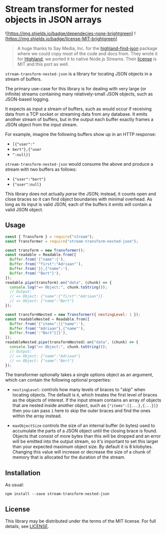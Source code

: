 # Stream transformer for nested objects in JSON arrays

![https://img.shields.io/badge/dependecies-none-brightgreen] ![https://img.shields.io/badge/license-MIT-brightgreen]

> A huge thanks to Say Media, Inc. for the [highland-find-json](https://github.com/saymedia/highland-find-json) package where we could copy most of the code and docs from. They wrote it for [Highland](https://github.com/caolan/highland), we ported it to native Node.js Streams. Their [license](/LICENSE) is MIT and this port as well.

`stream-transform-nested-json` is a library for locating JSON objects in a stream of buffers.

The primary use-case for this library is for dealing with very large (or infinite) streams containing many relatively-small JSON objects, such as JSON-based logging.

It expects as input a stream of buffers, such as would occur if receiving data from a TCP socket or streaming data from any database. It emits another stream of buffers, but in the output each buffer exactly frames a JSON object from the input stream.

For example, imagine the following buffers show up in an HTTP response:

- `[{"user":"`
- `bert"},{"user`
- `":null}]`

`stream-transform-nested-json` would consume the above and produce a stream with two buffers as follows:

- `{"user":"bert"}`
- `{"user":null}`

This library does not actually _parse_ the JSON; instead, it counts open and close braces so it can find object boundaries with minimal overhead. As long as its input is valid JSON, each of the buffers it emits will contain a valid JSON object.

## Usage

```js
const { Transform } = require("stream");
const Transformer = require("stream-transform-nested-json");

const transform = new Transformer();
const readable = Readable.from([
  Buffer.from('{"name":{'),
  Buffer.from('"first":"Adriaan"'),
  Buffer.from('}},{"name":'),
  Buffer.from('"Bert"}'),
]);
readable.pipe(transform).on("data", (chunk) => {
  console.log("=> Object:", chunk.toString());
  // Output:
  // => Object: {"name":{"first":"Adriaan"}}
  // => Object: {"name":"Bert"}
});

const transformNested = new Transformer({ nestingLevel: 1 });
const readableNested = Readable.from([
  Buffer.from('{"items":[{"name":'),
  Buffer.from('"Adriaan"},{"name"'),
  Buffer.from(':"Bert"}]}'),
]);
readableNested.pipe(transformNested).on("data", (chunk) => {
  console.log("=> Object:", chunk.toString());
  // Output:
  // => Object: {"name":"Adriaan"}
  // => Object: {"name":"Bert"}
});
```

The transformer optionally takes a single options object as an argument, which can contain the following optional properties:

- `nestingLevel`: controls how many levels of braces to "skip" when locating objects. The default is `0`, which treates the first level of braces as the objects of interest. If the input stream contains an array of objects that are nested inside another object, such as `{"items":[{...},{...}]}` then you can pass `1` here to skip the outer braces and find the ones within the array instead.

- `maxObjectSize` controls the size of an internal buffer (in bytes) used to accumulate the parts of a JSON object until the closing brace is found. Objects that consist of more bytes than this will be dropped and an error will be emitted into the output stream, so it's important to set this larger than your expected maximum object size. By default it is 8 kilobytes. Changing this value will increase or decrease the size of a chunk of memory that is allocated for the duration of the stream.

## Installation

As usual:

```
npm install --save stream-transform-nested-json
```

## License

This library may be distributed under the terms of the MIT license.
For full details, see [LICENSE](LICENSE).
